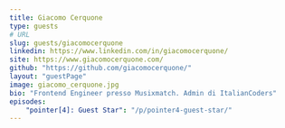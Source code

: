 ```yaml
---
title: Giacomo Cerquone
type: guests
# URL
slug: guests/giacomocerquone
linkedin: https://www.linkedin.com/in/giacomocerquone/
site: https://www.giacomocerquone.com/
github: "https://github.com/giacomocerquone/"
layout: "guestPage"
image: giacomo_cerquone.jpg
bio: "Frontend Engineer presso Musixmatch. Admin di ItalianCoders"
episodes: 
    "pointer[4]: Guest Star": "/p/pointer4-guest-star/"
---
```


